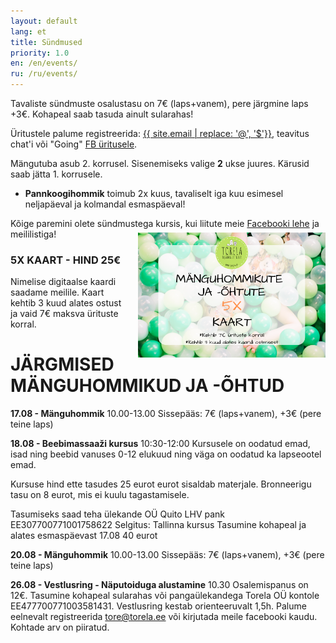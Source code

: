 ```yaml
---
layout: default
lang: et
title: Sündmused
priority: 1.0
en: /en/events/
ru: /ru/events/
---
```


Tavaliste sündmuste osalustasu on 7€ (laps+vanem), pere järgmine laps +3€. Kohapeal saab tasuda ainult sularahas!

Üritustele palume registreerida: [{{ site.email | replace: '@', '$'}}](mailto), teavitus chat'i või "Going" [FB üritusele](https://www.facebook.com/pg/Torelamangutuba/events/).

Mängutuba asub 2. korrusel. Sisenemiseks valige **2** ukse juures. Kärusid saab jätta 1. korrusele.

 * **Pannkoogihommik** toimub 2x kuus, tavaliselt iga kuu esimesel neljapäeval ja kolmandal esmaspäeval!
 
Kõige paremini olete sündmustega kursis, kui liitute meie [Facebooki lehe](https://www.facebook.com/Torelamangutuba/events/) ja meililistiga! 

### 5X KAART - HIND 25€

<img alt="5x kaart" src="5x-kaart.png" height="200" style="float: right; margin-top: -5em; margin-left: 1em">

Nimelise digitaalse kaardi saadame meilile. Kaart kehtib 3 kuud alates ostust ja vaid 7€ maksva ürituste korral.

# JÄRGMISED MÄNGUHOMMIKUD JA -ÕHTUD



**17.08 - Mänguhommik**
10.00-13.00
Sissepääs: 7€ (laps+vanem), +3€ (pere teine laps)


**18.08 - Beebimassaaži kursus**
10:30-12:00
Kursusele on oodatud emad, isad ning beebid vanuses 0-12 elukuud ning väga on oodatud ka lapseootel emad. 

Kursuse hind ette tasudes 25  eurot eurot sisaldab materjale.
Bronneerigu tasu on 8 eurot, mis ei kuulu tagastamisele.

Tasumiseks saad teha ülekande 
OÜ Quito 
LHV pank EE307700771001758622
Selgitus: Tallinna kursus 
Tasumine kohapeal ja alates esmaspäevast 17.08  40 eurot


**20.08 - Mänguhommik**
10.00-13.00
Sissepääs: 7€ (laps+vanem), +3€ (pere teine laps)

	
**26.08 - Vestlusring - Näputoiduga alustamine**
10.30
Osalemispanus on 12€. Tasumine kohapeal sularahas või pangaülekandega Torela OÜ kontole EE477700771003581431.
Vestlusring kestab orienteeruvalt 1,5h. 
Palume eelnevalt registreerida tore@torela.ee või kirjutada meile facebooki kaudu. Kohtade arv on piiratud.



